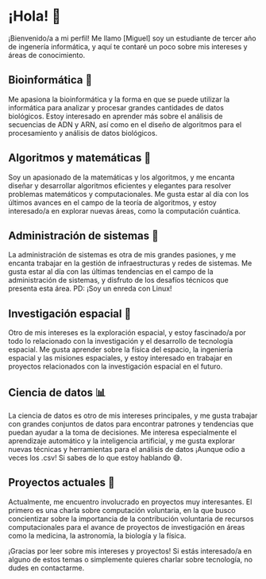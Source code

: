 # ¡Hola! 👋

¡Bienvenido/a a mi perfil! Me llamo [Miguel] soy un estudiante de tercer año de ingenería informática, y aquí te contaré un poco sobre mis intereses y áreas de conocimiento.

## Bioinformática 🧬

Me apasiona la bioinformática y la forma en que se puede utilizar la informática para analizar y procesar grandes cantidades de datos biológicos. Estoy interesado en aprender más sobre el análisis de secuencias de ADN y ARN, así como en el diseño de algoritmos para el procesamiento y análisis de datos biológicos.

## Algoritmos y matemáticas 🧮

Soy un apasionado de la matemáticas y los algoritmos, y me encanta diseñar y desarrollar algoritmos eficientes y elegantes para resolver problemas matemáticos y computacionales. Me gusta estar al día con los últimos avances en el campo de la teoría de algoritmos, y estoy interesado/a en explorar nuevas áreas, como la computación cuántica.

## Administración de sistemas 🔧

La administración de sistemas es otra de mis grandes pasiones, y me encanta trabajar en la gestión de infraestructuras y redes de sistemas. Me gusta estar al día con las últimas tendencias en el campo de la administración de sistemas, y disfruto de los desafíos técnicos que presenta esta área.
PD: ¡Soy un enreda con Linux!

## Investigación espacial 🚀

Otro de mis intereses es la exploración espacial, y estoy fascinado/a por todo lo relacionado con la investigación y el desarrollo de tecnología espacial. Me gusta aprender sobre la física del espacio, la ingeniería espacial y las misiones espaciales, y estoy interesado en trabajar en proyectos relacionados con la investigación espacial en el futuro.

## Ciencia de datos 📊

La ciencia de datos es otro de mis intereses principales, y me gusta trabajar con grandes conjuntos de datos para encontrar patrones y tendencias que puedan ayudar a la toma de decisiones. Me interesa especialmente el aprendizaje automático y la inteligencia artificial, y me gusta explorar nuevas técnicas y herramientas para el análisis de datos ¡Aunque odio a veces los .csv! Si sabes de lo que estoy hablando 😅.


## Proyectos actuales 🚀

Actualmente, me encuentro involucrado en  proyectos muy interesantes. 
El primero es una charla sobre computación voluntaria, en la que busco concientizar sobre la importancia de la contribución voluntaria de recursos computacionales para el avance de proyectos de investigación en áreas como la medicina, la astronomía, la biología y la física.


¡Gracias por leer sobre mis intereses y proyectos! Si estás interesado/a en alguno de estos temas o simplemente quieres charlar sobre tecnología, no dudes en contactarme.







